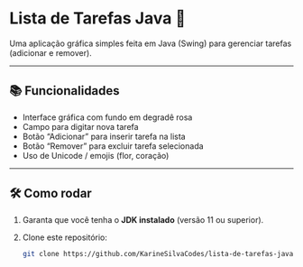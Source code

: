 # Lista de Tarefas Java 🌸

Uma aplicação gráfica simples feita em Java (Swing) para gerenciar tarefas (adicionar e remover).

---

## 📚 Funcionalidades

- Interface gráfica com fundo em degradê rosa  
- Campo para digitar nova tarefa  
- Botão “Adicionar” para inserir tarefa na lista  
- Botão “Remover” para excluir tarefa selecionada  
- Uso de Unicode / emojis (flor, coração)  

---

## 🛠️ Como rodar

1. Garanta que você tenha o **JDK instalado** (versão 11 ou superior).  
2. Clone este repositório:

   ```bash
   git clone https://github.com/KarineSilvaCodes/lista-de-tarefas-java.git
